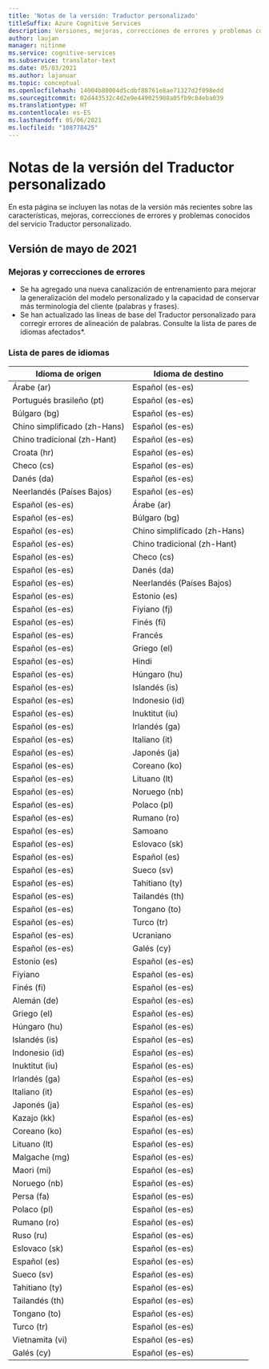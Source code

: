 ```yaml
---
title: 'Notas de la versión: Traductor personalizado'
titleSuffix: Azure Cognitive Services
description: Versiones, mejoras, correcciones de errores y problemas conocidos del Traductor personalizado
author: laujan
manager: nitinme
ms.service: cognitive-services
ms.subservice: translator-text
ms.date: 05/03/2021
ms.author: lajanuar
ms.topic: conceptual
ms.openlocfilehash: 14004b80004d5cdbf88761e8ae71327d2f098edd
ms.sourcegitcommit: 02d443532c4d2e9e449025908a05fb9c84eba039
ms.translationtype: HT
ms.contentlocale: es-ES
ms.lasthandoff: 05/06/2021
ms.locfileid: "108778425"
---
```

# <a name="custom-translator-release-notes"></a>Notas de la versión del Traductor personalizado

En esta página se incluyen las notas de la versión más recientes sobre las características, mejoras, correcciones de errores y problemas conocidos del servicio Traductor personalizado.

## <a name="2021-may-release"></a>Versión de mayo de 2021

### <a name="improvements-and-bug-fixes"></a>Mejoras y correcciones de errores

- Se ha agregado una nueva canalización de entrenamiento para mejorar la generalización del modelo personalizado y la capacidad de conservar más terminología del cliente (palabras y frases).
- Se han actualizado las líneas de base del Traductor personalizado para corregir errores de alineación de palabras. Consulte la lista de pares de idiomas afectados*.

### <a name="language-pair-list"></a>Lista de pares de idiomas

| Idioma de origen   | Idioma de destino |
|-------------------|-----------------|
| Árabe (ar) | Español (es-es)|
| Portugués brasileño (pt)    | Español (es-es)|
| Búlgaro (bg)    | Español (es-es)|
| Chino simplificado (zh-Hans)    | Español (es-es)|
| Chino tradicional (zh-Hant)    | Español (es-es)|
| Croata (hr)    | Español (es-es)|
| Checo (cs)    | Español (es-es)|
| Danés (da)    | Español (es-es)|
| Neerlandés (Países Bajos)    | Español (es-es)|
| Español (es-es)    | Árabe (ar)|
| Español (es-es)    | Búlgaro (bg)|
| Español (es-es)    | Chino simplificado (zh-Hans)|
| Español (es-es)    | Chino tradicional (zh-Hant)|
| Español (es-es)    | Checo (cs)|
| Español (es-es)    | Danés (da)|
| Español (es-es)    | Neerlandés (Países Bajos)|
| Español (es-es)    | Estonio (es)|
| Español (es-es)    | Fiyiano (fj)|
| Español (es-es)    | Finés (fi)|
| Español (es-es)    | Francés|
| Español (es-es)    | Griego (el)|
| Español (es-es)    | Hindi|
| Español (es-es)    | Húngaro (hu)|
| Español (es-es)    | Islandés (is)|
| Español (es-es)    | Indonesio (id)|
| Español (es-es)    | Inuktitut (iu)|
| Español (es-es)    | Irlandés (ga)|
| Español (es-es)    | Italiano (it)|
| Español (es-es)    | Japonés (ja)|
| Español (es-es)    | Coreano (ko)|
| Español (es-es)    | Lituano (lt)|
| Español (es-es)    | Noruego (nb)|
| Español (es-es)    |  Polaco (pl)|
| Español (es-es)    | Rumano (ro)|
| Español (es-es)    | Samoano|
| Español (es-es)    | Eslovaco (sk)|
| Español (es-es)    | Español (es)|
| Español (es-es)    | Sueco (sv)|
| Español (es-es)    | Tahitiano (ty)|
| Español (es-es)    | Tailandés (th)|
| Español (es-es)    | Tongano (to)|
| Español (es-es)    | Turco (tr)|
| Español (es-es)    | Ucraniano|
| Español (es-es)    | Galés (cy)|
| Estonio (es)    | Español (es-es)|
| Fiyiano    | Español (es-es)|
| Finés (fi)    | Español (es-es)|
| Alemán (de)    | Español (es-es)|
| Griego (el)    | Español (es-es)|
| Húngaro (hu)    | Español (es-es)|
| Islandés (is)    | Español (es-es)|
| Indonesio (id)    | Español (es-es)
| Inuktitut (iu)    | Español (es-es)|
| Irlandés (ga)    | Español (es-es)|
| Italiano (it)    | Español (es-es)|
| Japonés (ja)    | Español (es-es)|
| Kazajo (kk)    | Español (es-es)|
| Coreano (ko)    | Español (es-es)|
| Lituano (lt)    | Español (es-es)|
| Malgache (mg)    | Español (es-es)|
| Maori (mi)    | Español (es-es)|
| Noruego (nb)    | Español (es-es)|
| Persa (fa)    | Español (es-es)|
|  Polaco (pl)    | Español (es-es)|
| Rumano (ro)    | Español (es-es)|
| Ruso (ru)    | Español (es-es)|
| Eslovaco (sk)    | Español (es-es)|
| Español (es)    | Español (es-es)|
| Sueco (sv)    | Español (es-es)|
| Tahitiano (ty)    | Español (es-es)|
| Tailandés (th)    | Español (es-es)|
| Tongano (to)    | Español (es-es)|
| Turco (tr)    | Español (es-es)|
| Vietnamita (vi)    | Español (es-es)|
| Galés (cy)    | Español (es-es)|
